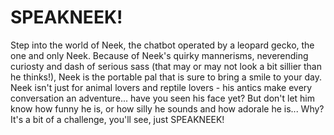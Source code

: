 # SPEAKNEEK!

Step into the world of Neek, the chatbot operated by a leopard gecko, the one and only Neek. Because of Neek's quirky mannerisms, neverending curiosty and dash of serious sass (that may or may not look a bit sillier than he thinks!), Neek is the portable pal that is sure to bring a smile to your day. Neek isn't just for animal lovers and reptile lovers - his antics make every conversation an adventure... have you seen his face yet? But don't let him know how funny he is, or how silly he sounds and how adorale he is... Why? It's a bit of a challenge, you'll see, just SPEAKNEEK!

